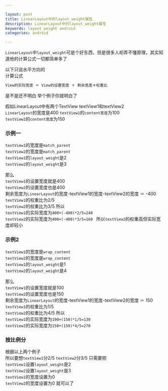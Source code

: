 ```yaml
---

layout: post
title: LinearLayout中的layout_weight属性
description: LinearLayout中的layout_weight属性
keywords: layout_weight android
categories: android

---
```


`LinearLayout`中`layout_weight`可是个好东西，但是很多人却弄不懂原理，其实知道他的计算公式一切都简单多了

以下只说水平方向的  
计算公式  

```java
View的实际宽度 ＝ View的设置宽度 ＋ 剩余宽度＊权重比
```

是不是还不明白 举个例子你就明白了

假如LinearLayout中有两个TextView textView1和textView2  
`LinearLayout`的宽度是400
`textView1`的`content宽度`为100  
`textView2`的`content宽度`为150 

### 示例一
`textView1`的宽度是`match_parent`   
`textView2`的宽度是`match_parent`  
`textView1`的`layout_weight`是2    
`textView2`的`layout_weight`是3  

那么  
`textView1`的设置宽度就是400   
`textView2`的设置宽度也是400  
剩余宽度为`LinearLayout`的宽度-textView1的宽度-textView2的宽度 ＝ -400
`textView1`的权重比为2/5   
`textView2`的权重比为3/5
所以  
`textView1`的实际宽度为`400+(-400)*2/5=240`   
`textView2`的实际宽度为`400+(-400)*3/5=160 ` 
所以`textView2`的权重高但实际宽度却较小

### 示例2
`textView1`的宽度是`wrap_content`   
`textView2`的宽度是`wrap_content`  
`textView1`的`layout_weight`是1    
`textView2`的`layout_weight`是4  

那么  
`textView1`的设置宽度就是100   
`textView2`的设置宽度也是150  
剩余宽度为`LinearLayout`的宽度-textView1的宽度-textView2的宽度 ＝ 150
`textView1`的权重比为1/5   
`textView2`的权重比为4/5
所以  
`textView1`的实际宽度为`100+(150)*1/5=130`   
`textView2`的实际宽度为`150+(150)*4/5=270`  

### 按比例分
根据以上两个例子  
所以要想`textView1`分2/5  `textView2`分3/5
只需要把  
`textView1`设置`layout_weight`是2    
`textView2`设置`layout_weight`是3  
`textView1`的宽度设置为0   
`textView2`的宽度设置为0 就可以了
